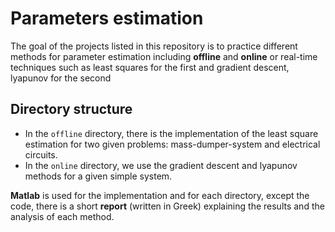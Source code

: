 # Parameters estimation

The goal of the projects listed in this repository is to practice different methods for parameter estimation including **offline** and **online** or real-time techniques such as least squares for the first and gradient descent, lyapunov for the second

## Directory structure

- In the `offline` directory, there is the implementation of the least square estimation for two given problems: mass-dumper-system and electrical circuits.
- In the `online` directory, we use the gradient descent and lyapunov methods for a given simple system.

**Matlab** is used for the implementation and for each directory, except the code, there is a short **report** (written in Greek) explaining the results and the analysis of each method.